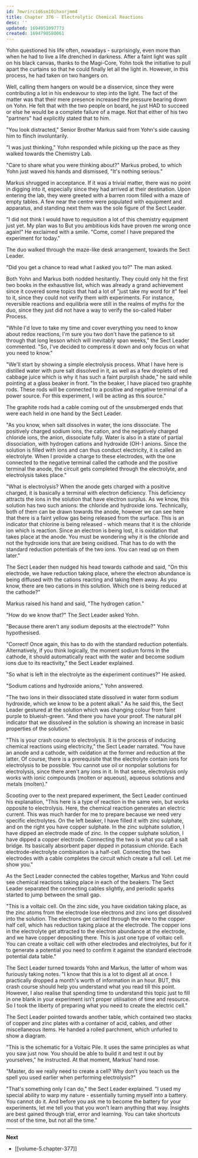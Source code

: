 ```yaml
---
id: 7mwrircid6sm10ihxorjmm4
title: Chapter 376 - Electrolytic Chemical Reactions
desc: ''
updated: 1694951097773
created: 1694790580061
---
```


Yohn questioned his life often, nowadays - surprisingly, even more than when he had to live a life drenched in darkness. After a faint light was split on his black canvas, thanks to the Magi-Core, Yohn took the initiative to pull apart the curtains so that he could finally let all the light in. However, in this process, he had taken on two hangers on.

Well, calling them hangers on would be a disservice, since they were contributing a lot in his endeavour to step into the light. The fact of the matter was that their mere presence increased the pressure bearing down on Yohn. He felt that with the two people on board, he just HAD to succeed or else he would be a complete failure of a mage. Not that either of his two "partners" had explicitly stated that to him.

"You look distracted," Senior Brother Markus said from Yohn's side causing him to flinch involuntarily.

"I was just thinking," Yohn responded while picking up the pace as they walked towards the Chemistry Lab.

"Care to share what you were thinking about?" Markus probed, to which Yohn just waved his hands and dismissed, "It's nothing serious."

Markus shrugged in acceptance. If it was a trivial matter, there was no point in digging into it, especially since they had arrived at their destination. Upon entering the lab, they were greeted with a barren room filled with a maze of empty tables. A few near the centre were populated with equipment and apparatus, and standing next them was the sole figure of the Sect Leader.

"I did not think I would have to requisition a lot of this chemistry equipment just yet. My plan was to But you ambitious kids have proven me wrong once again!" He exclaimed with a smile. "Come, come! I have prepared the experiment for today."

The duo walked through the maze-like desk arrangement, towards the Sect Leader.

"Did you get a chance to read what I asked you to?" The man asked.

Both Yohn and Markus both nodded hesitantly. They could only hit the first two books in the exhaustive list, which was already a grand achievement since it covered some topics that had a lot of "just take my word for it" feel to it, since they could not verify them with experiments. For instance, reversible reactions and equilibria were still in the realms of myths for the duo, since they just did not have a way to verify the so-called Haber Process.

"While I'd love to take my time and cover everything you need to know about redox reactions, I'm sure you two don't have the patience to sit through that long lesson which will inevitably span weeks," the Sect Leader commented. "So, I've decided to compress it down and only focus on what you need to know."

"We'll start by showing a simple electrolysis process. What I have here is distilled water with pure salt dissolved in it, as well as a few droplets of red cabbage juice which is why it has such a faint purplish shade," he said while pointing at a glass beaker in front. "In the beaker, I have placed two graphite rods. These rods will be connected to a positive and negative terminal of a power source. For this experiment, I will be acting as this source."

The graphite rods had a cable coming out of the unsubmerged ends that were each held in one hand by the Sect Leader.

"As you know, when salt dissolves in water, the ions dissociate. The positively charged sodium ions, the cation, and the negatively charged chloride ions, the anion, dissociate fully. Water is also in a state of partial dissociation, with hydrogen cations and hydroxide (OH-) anions. Since the solution is filled with ions and can thus conduct electricity, it is called an electrolyte. When I provide a charge to these electrodes, with the one connected to the negative terminal called the cathode and the positive terminal the anode, the circuit gets completed through the electrolyte, and electrolysis takes place."

"What is electrolysis? When the anode gets charged with a positive charged, it is basically a terminal with electron deficiency. This deficiency attracts the ions in the solution that have electron surplus. As we know, this solution has two such anions: the chloride and hydroxide ions. Technically, both of them can be drawn towards the anode, however we can see here that there is a faint yellow gas being released from the surface. This is an indicator that chlorine is being released - which means that it is the chloride ion which is reaction. Since an electron is being lost, it is oxidation that takes place at the anode. You must be wondering why it is the chloride and not the hydroxide ions that are being oxidised. That has to do with the standard reduction potentials of the two ions. You can read up on them later."

The Sect Leader then nudged his head towards cathode and said, "On this electrode, we have reduction taking place, where the electron abundance is being diffused with the cations reacting and taking them away. As you know, there are two cations in this solution. Which one is being reduced at the cathode?"

Markus raised his hand and said, "The hydrogen cation."

"How do we know that?" The Sect Leader asked Yohn.

"Because there aren't any sodium deposits at the electrode?" Yohn hypothesised.

"Correct! Once again, this has to do with the standard reduction potentials. Alternatively, if you think logically, the moment sodium forms in the cathode, it should automatically react with the water and become sodium ions due to its reactivity," the Sect Leader explained.

"So what is left in the electrolyte as the experiment continues?" He asked.

"Sodium cations and hydroxide anions," Yohn answered.

"The two ions in their dissociated state dissolved in water form sodium hydroxide, which we know to be a potent alkali." As he said this, the Sect Leader gestured at the solution which was changing colour from faint purple to blueish-green. "And there you have your proof. The natural pH indicator that we dissolved in the solution is showing an increase in basic properties of the solution."

"This is your crash course to electrolysis. It is the process of inducing chemical reactions using electricity," the Sect Leader narrated. "You have an anode and a cathode, with oxidation at the former and reduction at the latter. Of course, there is a prerequisite that the electrolyte contain ions for electrolysis to be possible. You cannot use oil or nonpolar solutions for electrolysis, since there aren't any ions in it. In that sense, electrolysis only works with ionic compounds (molten or aqueous), aqueous solutions and metals (molten)."

Scooting over to the next prepared experiment, the Sect Leader continued his explanation, "This here is a type of reaction in the same vein, but works opposite to electrolysis. Here, the chemical reaction generates an electric current. This was much harder for me to prepare because we need very specific electrolytes. On the left beaker, I have filled it with zinc sulphate, and on the right you have copper sulphate. In the zinc sulphate solution, I have dipped an electrode made of zinc. In the copper sulphate solution, I have dipped a copper electrode. Connecting the two is what you call a salt bridge. Its basically absorbent paper dipped in potassium chloride. Each electrode-electrolyte combination is a half-cell. Connecting the two electrodes with a cable completes the circuit which create a full cell. Let me show you."

As the Sect Leader connected the cables together, Markus and Yohn could see chemical reactions taking place in each of the beakers. The Sect Leader separated the connecting cables slightly, and periodic sparks started to jump between the small gap.

"This is a voltaic cell. On the zinc side, you have oxidation taking place, as the zinc atoms from the electrode lose electrons and zinc ions get dissolved into the solution. The electrons get carried through the wire to the copper half cell, which has reduction taking place at the electrode. The copper ions in the electrolyte get attracted to the electron abundance at the electrode, and we have copper depositing there. This is just one type of voltaic cell. You can create a voltaic cell with other electrodes and electrolytes, but for it to generate a potential you need to confirm it against the standard electrode potential data table."

The Sect Leader turned towards Yohn and Markus, the latter of whom was furiously taking notes. "I know that this is a lot to digest all at once. I practically dropped a month's worth of information in an hour. BUT, this crash course should help you understand what you read till this point. However, I also realise that spending time to understand this topic just to fill in one blank in your experiment isn't proper utilisation of time and resource. So I took the liberty of preparing what you need to create the electric cell."

The Sect Leader pointed towards another table, which contained two stacks of copper and zinc plates with a container of acid, cables, and other miscellaneous items. He handed a rolled parchment, which unfurled to show a diagram.

"This is the schematic for a Voltaic Pile. It uses the same principles as what you saw just now. You should be able to build it and test it out by yourselves," he instructed. At that moment, Markus' hand rose.

"Master, do we really need to create a cell? Why don't you teach us the spell you used earlier when performing electrolysis?"

"That's something only I can do," the Sect Leader explained. "I used my special ability to warp my nature - essentially turning myself into a battery. You cannot do it. And before you ask me to become the battery for your experiments, let me tell you that you won't learn anything that way. Insights are best gained through trial, error and learning. You can take shortcuts most of the time, but not all the time."

____

**Next**
* [[volume-5.chapter-377]]